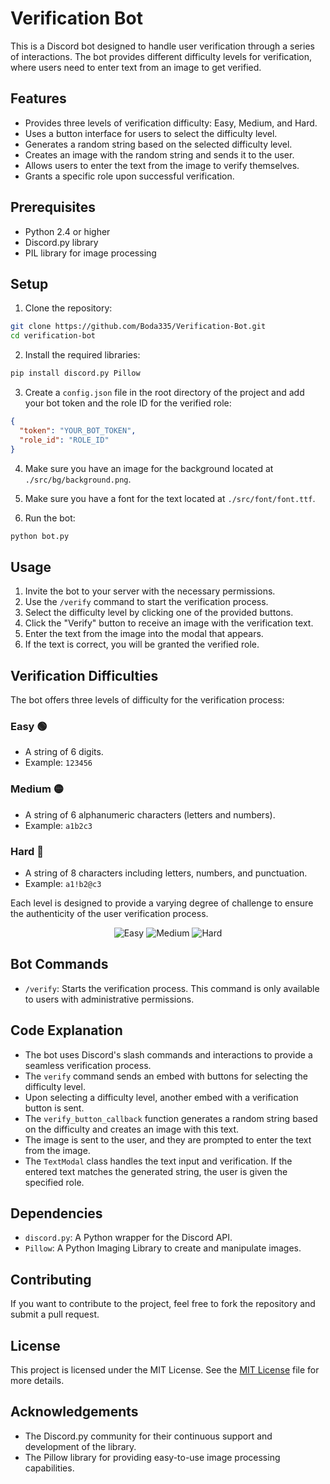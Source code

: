 # Verification Bot

This is a Discord bot designed to handle user verification through a series of interactions. The bot provides different difficulty levels for verification, where users need to enter text from an image to get verified.

## Features

- Provides three levels of verification difficulty: Easy, Medium, and Hard.
- Uses a button interface for users to select the difficulty level.
- Generates a random string based on the selected difficulty level.
- Creates an image with the random string and sends it to the user.
- Allows users to enter the text from the image to verify themselves.
- Grants a specific role upon successful verification.

## Prerequisites

- Python 2.4 or higher
- Discord.py library
- PIL library for image processing

## Setup

1. Clone the repository:

```sh
git clone https://github.com/Boda335/Verification-Bot.git
cd verification-bot
```

2. Install the required libraries:

```sh
pip install discord.py Pillow
```

3. Create a `config.json` file in the root directory of the project and add your bot token and the role ID for the verified role:

```json
{
  "token": "YOUR_BOT_TOKEN",
  "role_id": "ROLE_ID"
}
```

4. Make sure you have an image for the background located at `./src/bg/background.png`.

6. Make sure you have a font for the text located at `./src/font/font.ttf`. 

7. Run the bot:

```sh
python bot.py
```

## Usage

1. Invite the bot to your server with the necessary permissions.
2. Use the `/verify` command to start the verification process.
3. Select the difficulty level by clicking one of the provided buttons.
4. Click the "Verify" button to receive an image with the verification text.
5. Enter the text from the image into the modal that appears.
6. If the text is correct, you will be granted the verified role.

## Verification Difficulties

The bot offers three levels of difficulty for the verification process:

### Easy 🟢
- A string of 6 digits.
- Example: `123456`

### Medium 🟡
- A string of 6 alphanumeric characters (letters and numbers).
- Example: `a1b2c3`

### Hard 🔴
- A string of 8 characters including letters, numbers, and punctuation.
- Example: `a1!b2@c3`

Each level is designed to provide a varying degree of challenge to ensure the authenticity of the user verification process.

<div style="text-align: center;">
  <img src="https://d.top4top.io/p_3136ssht11.png" alt="Easy" >
  <img src="https://e.top4top.io/p_3136v3mvg2.png" alt="Medium" ">
  <img src="https://f.top4top.io/p_3136obvf33.png" alt="Hard" >
</div>

## Bot Commands

- `/verify`: Starts the verification process. This command is only available to users with administrative permissions.

## Code Explanation

- The bot uses Discord's slash commands and interactions to provide a seamless verification process.
- The `verify` command sends an embed with buttons for selecting the difficulty level.
- Upon selecting a difficulty level, another embed with a verification button is sent.
- The `verify_button_callback` function generates a random string based on the difficulty and creates an image with this text.
- The image is sent to the user, and they are prompted to enter the text from the image.
- The `TextModal` class handles the text input and verification. If the entered text matches the generated string, the user is given the specified role.

## Dependencies

- `discord.py`: A Python wrapper for the Discord API.
- `Pillow`: A Python Imaging Library to create and manipulate images.

## Contributing

If you want to contribute to the project, feel free to fork the repository and submit a pull request.

## License

This project is licensed under the MIT License. See the [MIT License](LICENSE) file for more details.

## Acknowledgements

- The Discord.py community for their continuous support and development of the library.
- The Pillow library for providing easy-to-use image processing capabilities.

